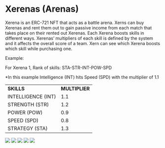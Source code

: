# Xerenas (Arenas)

Xerena is an ERC-721 NFT that acts as a battle arena. Xerns can buy Xerenas and rent them out to gain passive income from each match that takes place on their rented out Xerenas. Each Xerena boosts skills in different ways. Xerenas’ multipliers of each skill is defined by the system and it affects the overall score of a team. Xern can see which Xerena boosts which skill while purchasing one.

Example:

For Xerena 1, Rank of skills: STA-STR-INT-POW-SPD

\*In this example Intelligence (INT) hits Speed (SPD) with the multiplier of 1.1

|                    |                |
| ------------------ | -------------- |
| **SKILLS**         | **MULTIPLIER** |
| INTELLIGENCE (INT) | 1.1            |
| STRENGTH (STR)     | 1.2            |
| POWER (POW)        | 0.9            |
| SPEED (SPD)        | 0.8            |
| STRATEGY (STA)     | 1.3            |

![](../.gitbook/assets/Xerena\_Castle\_Color.png) ![](../.gitbook/assets/Xerena\_City\_Color.png) ![](../.gitbook/assets/Xerena\_Egypt\_Color.png) ![](../.gitbook/assets/Xerena\_Forest\_Color.png) ![](../.gitbook/assets/Xerena\_Moon\_Color.png)
